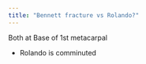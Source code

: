 ```yaml
---
title: "Bennett fracture vs Rolando?"
---
```

Both at Base of 1st metacarpal

- Rolando is comminuted

